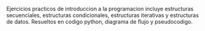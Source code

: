 Ejercicios practicos de introduccion a la programacion incluye estructuras secuenciales, estructuras condicionales, estructuras iterativas y estructuras de datos. Resueltos en codigo python, diagrama de flujo y pseudocodigo.
